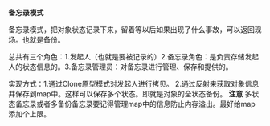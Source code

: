 **备忘录模式**

备忘录模式，把对象状态记录下来，留着等以后如果出现了什么事故，可以返回现场。也就是备份。

总共有三个角色：1.发起人（也就是要被记录的）2.备忘录角色：是负责存储发起人的状态信息的。3.备忘录管理员：对备忘录进行管理、保存和提供的。

实现方式：1.通过Clone原型模式对发起人进行拷贝。
          2.通过反射来获取对象信息并保存到map中。这样可以保存多个状态。即就是对象的全状态备份。
 **注意**
 多状态备忘录或者多备份备忘录要记得管理map中的信息防止内存溢出。最好给map添加个上限。